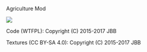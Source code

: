 Agriculture Mod

![](http://jbbgameich.github.io/file/image/agriculture_all_plants.png)

Code (WTFPL):
    Copyright (C) 2015-2017 JBB

Textures (CC BY-SA 4.0):
    Copyright (C) 2015-2017 JBB
